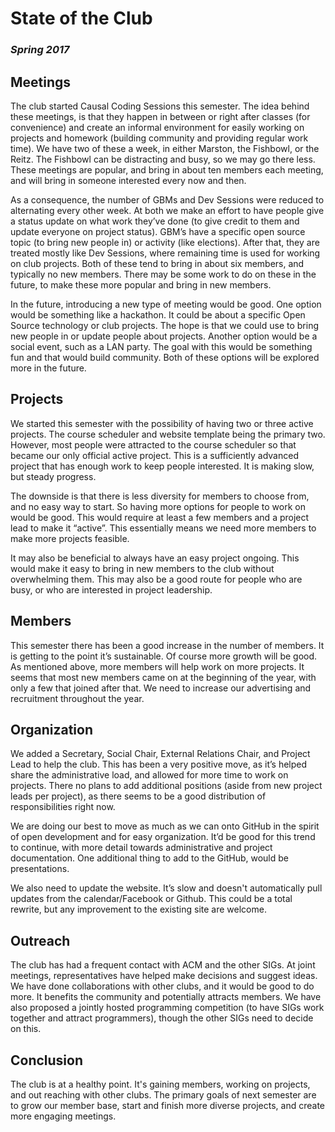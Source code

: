 # State of the Club 

### *Spring 2017*

## Meetings 

The club started Causal Coding Sessions this semester. The idea behind these meetings, is that they happen in between or right after classes (for convenience) and create an informal environment for easily working on projects and homework (building community and providing regular work time). We have two of these a week, in either Marston, the Fishbowl, or the Reitz. The Fishbowl can be distracting and busy, so we may go there less. These meetings are popular, and bring in about ten members each meeting, and will bring in someone interested every now and then. 

As a consequence, the number of GBMs and Dev Sessions were reduced to alternating every other week. At both we make an effort to have people give a status update on what work they’ve done (to give credit to them and update everyone on project status). GBM’s have a specific open source topic (to bring new people in) or activity (like elections). After that, they are treated mostly like Dev Sessions, where remaining time is used for working on club projects. Both of these tend to bring in about six members, and typically no new members. There may be some work to do on these in the future, to make these more popular and bring in new members. 

In the future, introducing a new type of meeting would be good. One option would be something like a hackathon. It could be about a specific Open Source technology or club projects. The hope is that we could use to bring new people in or update people about projects. Another option would be a social event, such as a LAN party. The goal with this would be something fun and that would build community. Both of these options will be explored more in the future. 

## Projects

We started this semester with the possibility of having two or three active projects. The course scheduler and website template being the primary two. However, most people were attracted to the course scheduler so that became our only official active project. This is a sufficiently advanced project that has enough work to keep people interested. It is making slow, but steady progress.

The downside is that there is less diversity for members to choose from, and no easy way to start. So having more options for people to work on would be good. This would require at least a few members and a project lead to make it “active”. This essentially means we need more members to make more projects feasible. 

It may also be beneficial to always have an easy project ongoing. This would make it easy to bring in new members to the club without overwhelming them. This may also be a good route for people who are busy, or who are interested in project leadership. 

## Members

This semester there has been a good increase in the number of members. It is getting to the point it’s sustainable. Of course more growth will be good. As mentioned above, more members will help work on more projects. It seems that most new members came on at the beginning of the year, with only a few that joined after that. We need to increase our advertising and recruitment throughout the year.

## Organization

We added a Secretary, Social Chair, External Relations Chair, and Project Lead to help the club. This has been a very positive move, as it’s helped share the administrative load, and allowed for more time to work on projects. There no plans to add additional positions (aside from new project leads per project), as there seems to be a good distribution of responsibilities right now. 

We are doing our best to move as much as we can onto GitHub in the spirit of open development and for easy organization. It’d be good for this trend to continue, with more detail towards administrative and project documentation. One additional thing to add to the GitHub, would be presentations. 

We also need to update the website. It’s slow and doesn't automatically pull updates from the calendar/Facebook or Github. This could be a total rewrite, but any improvement to the existing site are welcome. 

## Outreach

The club has had a frequent contact with ACM and the other SIGs. At joint meetings, representatives have helped make decisions and suggest ideas. We have done collaborations with other clubs, and it would be good to do more. It benefits the community and potentially attracts members. We have also proposed a jointly hosted programming competition (to have SIGs work together and attract programmers), though the other SIGs need to decide on this. 

## Conclusion 

The club is at a healthy point. It's gaining members, working on projects, and out reaching with other clubs. The primary goals of next semester are to grow our member base, start and finish more diverse projects, and create more engaging meetings. 
